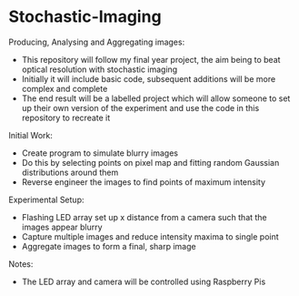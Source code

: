 # Stochastic-Imaging
Producing, Analysing and Aggregating images:

- This repository will follow my final year project, the aim being to beat optical resolution with stochastic imaging
- Initially it will include basic code, subsequent additions will be more complex and complete
- The end result will be a labelled project which will allow someone to set up their own version of the experiment and use the code in this repository to recreate it

Initial Work:
- Create program to simulate blurry images
- Do this by selecting points on pixel map and fitting random Gaussian distributions around them
- Reverse engineer the images to find points of maximum intensity

Experimental Setup:
- Flashing LED array set up x distance from a camera such that the images appear blurry
- Capture multiple images and reduce intensity maxima to single point 
- Aggregate images to form a final, sharp image

Notes:
- The LED array and camera will be controlled using Raspberry Pis
